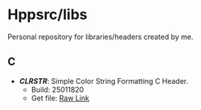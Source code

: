 # Hppsrc/libs

Personal repository for libraries/headers created by me.

## C

- ***CLRSTR***: Simple Color String Formatting C Header.
  - Build: 25011820
  - Get file: [Raw Link](https://raw.githubusercontent.com/hppsrc/libs/refs/heads/main/C/CLRSTR.h)
